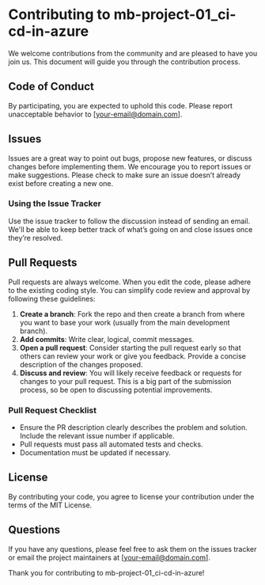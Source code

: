 # Contributing to mb-project-01_ci-cd-in-azure

We welcome contributions from the community and are pleased to have you join us. This document will guide you through the contribution process.

## Code of Conduct

By participating, you are expected to uphold this code. Please report unacceptable behavior to [your-email@domain.com].

## Issues

Issues are a great way to point out bugs, propose new features, or discuss changes before implementing them. We encourage you to report issues or make suggestions. Please check to make sure an issue doesn’t already exist before creating a new one.

### Using the Issue Tracker

Use the issue tracker to follow the discussion instead of sending an email. We'll be able to keep better track of what’s going on and close issues once they’re resolved.

## Pull Requests

Pull requests are always welcome. When you edit the code, please adhere to the existing coding style. You can simplify code review and approval by following these guidelines:

1. **Create a branch**: Fork the repo and then create a branch from where you want to base your work (usually from the main development branch).
2. **Add commits**: Write clear, logical, commit messages.
3. **Open a pull request**: Consider starting the pull request early so that others can review your work or give you feedback. Provide a concise description of the changes proposed.
4. **Discuss and review**: You will likely receive feedback or requests for changes to your pull request. This is a big part of the submission process, so be open to discussing potential improvements.

### Pull Request Checklist

- Ensure the PR description clearly describes the problem and solution. Include the relevant issue number if applicable.
- Pull requests must pass all automated tests and checks.
- Documentation must be updated if necessary.

## License

By contributing your code, you agree to license your contribution under the terms of the MIT License.

## Questions

If you have any questions, please feel free to ask them on the issues tracker or email the project maintainers at [your-email@domain.com].

Thank you for contributing to mb-project-01_ci-cd-in-azure!

